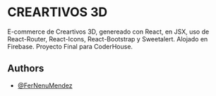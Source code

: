 # CREARTIVOS 3D
 
E-commerce de Creartivos 3D, genereado con React, en JSX, uso de React-Router, React-Icons, React-Bootstrap y Sweetalert.
Alojado en Firebase.
Proyecto Final para CoderHouse. 


## Authors

- [@FerNenuMendez](https://github.com/FerNenuMendez)
